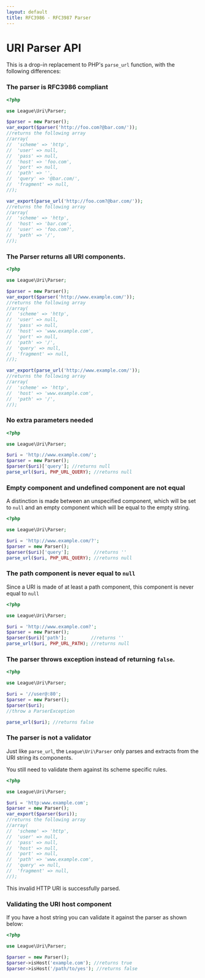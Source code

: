 ```yaml
---
layout: default
title: RFC3986 - RFC3987 Parser
---
```


URI Parser API
=======

This is a drop-in replacement to PHP's `parse_url` function, with the following differences:


### The parser is RFC3986 compliant

~~~php
<?php

use League\Uri\Parser;

$parser = new Parser();
var_export($parser('http://foo.com?@bar.com/'));
//returns the following array
//array(
//  'scheme' => 'http',
//  'user' => null,
//  'pass' => null,
//  'host' => 'foo.com',
//  'port' => null,
//  'path' => '',
//  'query' => '@bar.com/',
//  'fragment' => null,
//);

var_export(parse_url('http://foo.com?@bar.com/'));
//returns the following array
//array(
//  'scheme' => 'http',
//  'host' => 'bar.com',
//  'user' => 'foo.com?',
//  'path' => '/',
//);
~~~

### The Parser returns all URI components.

~~~php
<?php

use League\Uri\Parser;

$parser = new Parser();
var_export($parser('http://www.example.com/'));
//returns the following array
//array(
//  'scheme' => 'http',
//  'user' => null,
//  'pass' => null,
//  'host' => 'www.example.com',
//  'port' => null,
//  'path' => '/',
//  'query' => null,
//  'fragment' => null,
//);

var_export(parse_url('http://www.example.com/'));
//returns the following array
//array(
//  'scheme' => 'http',
//  'host' => 'www.example.com',
//  'path' => '/',
//);
~~~

### No extra parameters needed

~~~php
<?php

use League\Uri\Parser;

$uri = 'http://www.example.com/';
$parser = new Parser();
$parser($uri)['query']; //returns null
parse_url($uri, PHP_URL_QUERY); //returns null
~~~

### Empty component and undefined component are not equal

A distinction is made between an unspecified component, which will be set to `null` and an empty component which will be equal to the empty string.

~~~php
<?php

use League\Uri\Parser;

$uri = 'http://www.example.com/?';
$parser = new Parser();
$parser($uri)['query'];         //returns ''
parse_url($uri, PHP_URL_QUERY); //returns null
~~~

### The path component is never equal to `null`

Since a URI is made of at least a path component, this component is never equal to `null`

~~~php
<?php

use League\Uri\Parser;

$uri = 'http://www.example.com?';
$parser = new Parser();
$parser($uri)['path'];         //returns ''
parse_url($uri, PHP_URL_PATH); //returns null
~~~

### The parser throws exception instead of returning `false`.

~~~php
<?php

use League\Uri\Parser;

$uri = '//user@:80';
$parser = new Parser();
$parser($uri);
//throw a ParserException

parse_url($uri); //returns false
~~~

### The parser is not a validator

Just like `parse_url`, the `League\Uri\Parser` only parses and extracts from the URI string its components.

<p class="message-info">You still need to validate them against its scheme specific rules.</p>

~~~php
<?php

use League\Uri\Parser;

$uri = 'http:www.example.com';
$parser = new Parser();
var_export($parser($uri));
//returns the following array
//array(
//  'scheme' => 'http',
//  'user' => null,
//  'pass' => null,
//  'host' => null,
//  'port' => null,
//  'path' => 'www.example.com',
//  'query' => null,
//  'fragment' => null,
//);
~~~

<p class="message-warning">This invalid HTTP URI is successfully parsed.</p>

### Validating the URI host component

If you have a host string you can validate it against the parser as shown below:

~~~php
<?php

use League\Uri\Parser;

$parser = new Parser();
$parser->isHost('example.com'); //returns true
$parser->isHost('/path/to/yes'); //returns false
~~~
